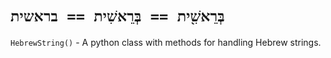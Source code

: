 # `בְּרֵאשִׁ֖ית == בְּרֵאשִׁית == בראשית`
`HebrewString()` - A python class with methods for handling Hebrew strings.